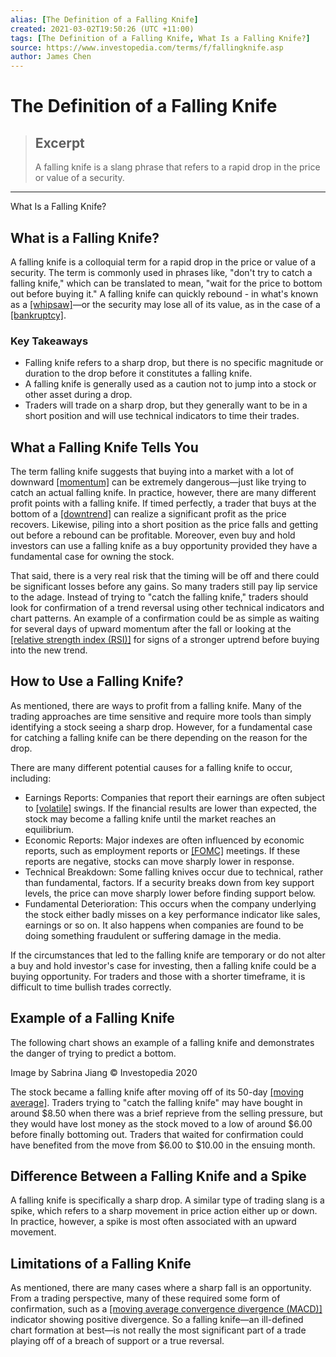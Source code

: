 ```yaml
---
alias: [The Definition of a Falling Knife]
created: 2021-03-02T19:50:26 (UTC +11:00)
tags: [The Definition of a Falling Knife, What Is a Falling Knife?]
source: https://www.investopedia.com/terms/f/fallingknife.asp
author: James Chen
---
```


# The Definition of a Falling Knife

> ## Excerpt
> A falling knife is a slang phrase that refers to a rapid drop in the price or value of a security.

---

What Is a Falling Knife?
## What is a Falling Knife?

A falling knife is a colloquial term for a rapid drop in the price or value of a security. The term is commonly used in phrases like, "don't try to catch a falling knife," which can be translated to mean, "wait for the price to bottom out before buying it." A falling knife can quickly rebound - in what's known as a [[whipsaw]](https://www.investopedia.com/terms/w/whipsaw.asp)—or the security may lose all of its value, as in the case of a [[bankruptcy]](https://www.investopedia.com/terms/b/bankruptcy.asp).

### Key Takeaways

-   Falling knife refers to a sharp drop, but there is no specific magnitude or duration to the drop before it constitutes a falling knife.
-   A falling knife is generally used as a caution not to jump into a stock or other asset during a drop.
-   Traders will trade on a sharp drop, but they generally want to be in a short position and will use technical indicators to time their trades.

## What a Falling Knife Tells You

The term falling knife suggests that buying into a market with a lot of downward [[momentum]](https://www.investopedia.com/terms/m/momentum.asp) can be extremely dangerous—just like trying to catch an actual falling knife. In practice, however, there are many different profit points with a falling knife. If timed perfectly, a trader that buys at the bottom of a [[downtrend]](https://www.investopedia.com/terms/d/downtrend.asp) can realize a significant profit as the price recovers. Likewise, piling into a short position as the price falls and getting out before a rebound can be profitable. Moreover, even buy and hold investors can use a falling knife as a buy opportunity provided they have a fundamental case for owning the stock.

That said, there is a very real risk that the timing will be off and there could be significant losses before any gains. So many traders still pay lip service to the adage. Instead of trying to "catch the falling knife," traders should look for confirmation of a trend reversal using other technical indicators and chart patterns. An example of a confirmation could be as simple as waiting for several days of upward momentum after the fall or looking at the [[relative strength index (RSI)]](https://www.investopedia.com/terms/r/rsi.asp) for signs of a stronger uptrend before buying into the new trend.

## How to Use a Falling Knife?

As mentioned, there are ways to profit from a falling knife. Many of the trading approaches are time sensitive and require more tools than simply identifying a stock seeing a sharp drop. However, for a fundamental case for catching a falling knife can be there depending on the reason for the drop.

There are many different potential causes for a falling knife to occur, including:

-   Earnings Reports: Companies that report their earnings are often subject to [[volatile]](https://www.investopedia.com/terms/v/volatility.asp) swings. If the financial results are lower than expected, the stock may become a falling knife until the market reaches an equilibrium.
-   Economic Reports: Major indexes are often influenced by economic reports, such as employment reports or [[FOMC]](https://www.investopedia.com/terms/f/fomc.asp) meetings. If these reports are negative, stocks can move sharply lower in response.
-   Technical Breakdown: Some falling knives occur due to technical, rather than fundamental, factors. If a security breaks down from key support levels, the price can move sharply lower before finding support below.
-   Fundamental Deterioration: This occurs when the company underlying the stock either badly misses on a key performance indicator like sales, earnings or so on. It also happens when companies are found to be doing something fraudulent or suffering damage in the media.

If the circumstances that led to the falling knife are temporary or do not alter a buy and hold investor's case for investing, then a falling knife could be a buying opportunity. For traders and those with a shorter timeframe, it is difficult to time bullish trades correctly.

## Example of a Falling Knife

The following chart shows an example of a falling knife and demonstrates the danger of trying to predict a bottom.

Image by Sabrina Jiang © Investopedia 2020

The stock became a falling knife after moving off of its 50-day [[moving average]](https://www.investopedia.com/terms/m/movingaverage.asp). Traders trying to "catch the falling knife" may have bought in around $8.50 when there was a brief reprieve from the selling pressure, but they would have lost money as the stock moved to a low of around $6.00 before finally bottoming out. Traders that waited for confirmation could have benefited from the move from $6.00 to $10.00 in the ensuing month.

## Difference Between a Falling Knife and a Spike

A falling knife is specifically a sharp drop. A similar type of trading slang is a spike, which refers to a sharp movement in price action either up or down. In practice, however, a spike is most often associated with an upward movement.

## Limitations of a Falling Knife

As mentioned, there are many cases where a sharp fall is an opportunity. From a trading perspective, many of these required some form of confirmation, such as a [[moving average convergence divergence (MACD)]](https://www.investopedia.com/terms/m/macd.asp) indicator showing positive divergence. So a falling knife—an ill-defined chart formation at best—is not really the most significant part of a trade playing off of a breach of support or a true reversal.
